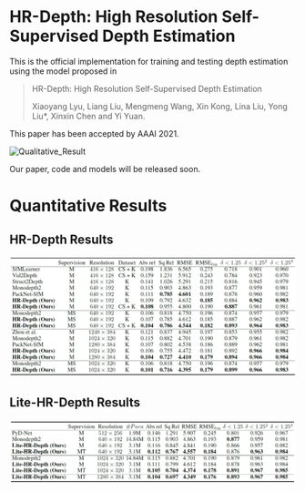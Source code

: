 # HR-Depth: High Resolution Self-Supervised Depth Estimation

This is the official implementation for training and testing depth estimation using the model proposed in

>HR-Depth: High Resolution Self-Supervised Depth Estimation
>
>Xiaoyang Lyu, Liang Liu, Mengmeng Wang, Xin Kong, Lina Liu, Yong Liu*, Xinxin Chen and Yi Yuan.

This paper has been accepted by AAAI 2021.

![Qualitative_Result](./images/hr_depth.gif)

Our paper, code and models will be released soon.

# Quantitative Results

## HR-Depth Results

![Quantitative_results_1](./images/Quantitative_result1.png)

## Lite-HR-Depth Results

![Quantitative_result_2](./images/Quantitative_result_lite.png)